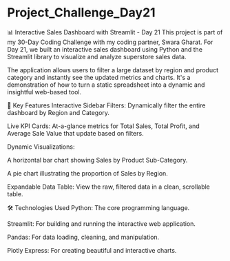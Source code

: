 # Project_Challenge_Day21

📊 Interactive Sales Dashboard with Streamlit - Day 21
This project is part of my 30-Day Coding Challenge with my coding partner, Swara Gharat. For Day 21, we built an interactive sales dashboard using Python and the Streamlit library to visualize and analyze superstore sales data.

The application allows users to filter a large dataset by region and product category and instantly see the updated metrics and charts. It's a demonstration of how to turn a static spreadsheet into a dynamic and insightful web-based tool.

🚀 Key Features
Interactive Sidebar Filters: Dynamically filter the entire dashboard by Region and Category.

Live KPI Cards: At-a-glance metrics for Total Sales, Total Profit, and Average Sale Value that update based on filters.

Dynamic Visualizations:

A horizontal bar chart showing Sales by Product Sub-Category.

A pie chart illustrating the proportion of Sales by Region.

Expandable Data Table: View the raw, filtered data in a clean, scrollable table.

🛠️ Technologies Used
Python: The core programming language.

Streamlit: For building and running the interactive web application.

Pandas: For data loading, cleaning, and manipulation.

Plotly Express: For creating beautiful and interactive charts.
